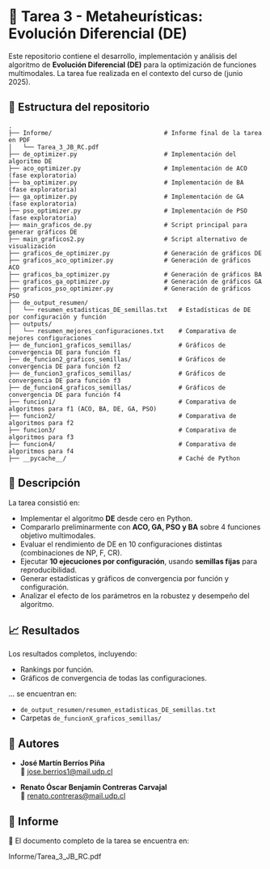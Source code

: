 # 🧠 Tarea 3 - Metaheurísticas: Evolución Diferencial (DE)

Este repositorio contiene el desarrollo, implementación y análisis del algoritmo de **Evolución Diferencial (DE)** para la optimización de funciones multimodales. La tarea fue realizada en el contexto del curso de (junio 2025).


## 📂 Estructura del repositorio
```
.
├── Informe/                               # Informe final de la tarea en PDF
│   └── Tarea_3_JB_RC.pdf
├── de_optimizer.py                        # Implementación del algoritmo DE
├── aco_optimizer.py                       # Implementación de ACO (fase exploratoria)
├── ba_optimizer.py                        # Implementación de BA (fase exploratoria)
├── ga_optimizer.py                        # Implementación de GA (fase exploratoria)
├── pso_optimizer.py                       # Implementación de PSO (fase exploratoria)
├── main_graficos_de.py                    # Script principal para generar gráficos DE
├── main_graficos2.py                      # Script alternativo de visualización
├── graficos_de_optimizer.py               # Generación de gráficos DE
├── graficos_aco_optimizer.py              # Generación de gráficos ACO
├── graficos_ba_optimizer.py               # Generación de gráficos BA
├── graficos_ga_optimizer.py               # Generación de gráficos GA
├── graficos_pso_optimizer.py              # Generación de gráficos PSO
├── de_output_resumen/
│   └── resumen_estadisticas_DE_semillas.txt   # Estadísticas de DE por configuración y función
├── outputs/
│   └── resumen_mejores_configuraciones.txt    # Comparativa de mejores configuraciones
├── de_funcion1_graficos_semillas/             # Gráficos de convergencia DE para función f1
├── de_funcion2_graficos_semillas/             # Gráficos de convergencia DE para función f2
├── de_funcion3_graficos_semillas/             # Gráficos de convergencia DE para función f3
├── de_funcion4_graficos_semillas/             # Gráficos de convergencia DE para función f4
├── funcion1/                                  # Comparativa de algoritmos para f1 (ACO, BA, DE, GA, PSO)
├── funcion2/                                  # Comparativa de algoritmos para f2
├── funcion3/                                  # Comparativa de algoritmos para f3
├── funcion4/                                  # Comparativa de algoritmos para f4
├── __pycache__/                               # Caché de Python
```


## 📌 Descripción

La tarea consistió en:

- Implementar el algoritmo **DE** desde cero en Python.
- Compararlo preliminarmente con **ACO, GA, PSO y BA** sobre 4 funciones objetivo multimodales.
- Evaluar el rendimiento de DE en 10 configuraciones distintas (combinaciones de NP, F, CR).
- Ejecutar **10 ejecuciones por configuración**, usando **semillas fijas** para reproducibilidad.
- Generar estadísticas y gráficos de convergencia por función y configuración.
- Analizar el efecto de los parámetros en la robustez y desempeño del algoritmo.

## 📈 Resultados

Los resultados completos, incluyendo:
- Rankings por función.
- Gráficos de convergencia de todas las configuraciones.

… se encuentran en:

- `de_output_resumen/resumen_estadisticas_DE_semillas.txt`
- Carpetas `de_funcionX_graficos_semillas/`

## 👥 Autores

- **José Martín Berríos Piña**  
  📧 jose.berrios1@mail.udp.cl

- **Renato Óscar Benjamín Contreras Carvajal**  
  📧 renato.contreras@mail.udp.cl

## 📎 Informe

📄 El documento completo de la tarea se encuentra en:

Informe/Tarea_3_JB_RC.pdf
